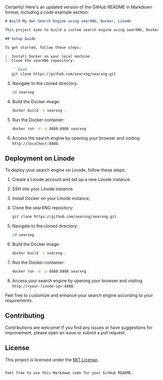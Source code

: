 Certainly! Here's an updated version of the GitHub README in Markdown format, including a code example section:

```markdown
# Build My Own Search Engine using searXNG, Docker, Linode

This project aims to build a custom search engine using searXNG, Docker, and Linode. By leveraging these technologies, you can create your own private search engine with enhanced privacy and control.

## Setup Guide

To get started, follow these steps:

1. Install Docker on your local machine.
2. Clone the searXNG repository:

   ```bash
   git clone https://github.com/searxng/searxng.git
   ```

3. Navigate to the cloned directory:

   ```bash
   cd searxng
   ```

4. Build the Docker image:

   ```bash
   docker build -t searxng .
   ```

5. Run the Docker container:

   ```bash
   docker run -d -p 8888:8888 searxng
   ```

6. Access the search engine by opening your browser and visiting `http://localhost:8888`.

## Deployment on Linode

To deploy your search engine on Linode, follow these steps:

1. Create a Linode account and set up a new Linode instance.
2. SSH into your Linode instance.
3. Install Docker on your Linode instance.
4. Clone the searXNG repository:

   ```bash
   git clone https://github.com/searxng/searxng.git
   ```

5. Navigate to the cloned directory:

   ```bash
   cd searxng
   ```

6. Build the Docker image:

   ```bash
   docker build -t searxng .
   ```

7. Run the Docker container:

   ```bash
   docker run -d -p 8888:8888 searxng
   ```

8. Access your search engine by opening your browser and visiting `http://<your-linode-ip>:8888`.

Feel free to customize and enhance your search engine according to your requirements.

## Contributing

Contributions are welcome! If you find any issues or have suggestions for improvement, please open an issue or submit a pull request.

## License

This project is licensed under the [MIT License](LICENSE).
```

Feel free to use this Markdown code for your GitHub README.
